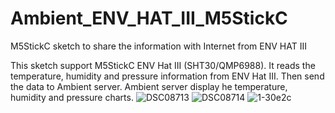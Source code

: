 # Ambient_ENV_HAT_III_M5StickC
M5StickC sketch to share the information with Internet from ENV HAT III

This sketch support M5StickC ENV Hat III (SHT30/QMP6988).
It reads the temperature, humidity and pressure information from ENV Hat III.
Then send the data to Ambient server. Ambient server display he temperature, humidity and pressure charts.
![DSC08713](https://user-images.githubusercontent.com/59509206/185284902-12e0cccd-294e-4738-91f8-5718f712a335.JPG)
![DSC08714](https://user-images.githubusercontent.com/59509206/185284924-aff22445-d988-42f2-911d-c15872d9a032.JPG)
![1-30e2c](https://user-images.githubusercontent.com/59509206/185284949-33aeaeb4-0a97-40d6-bb84-fb107687dc9e.jpg)
